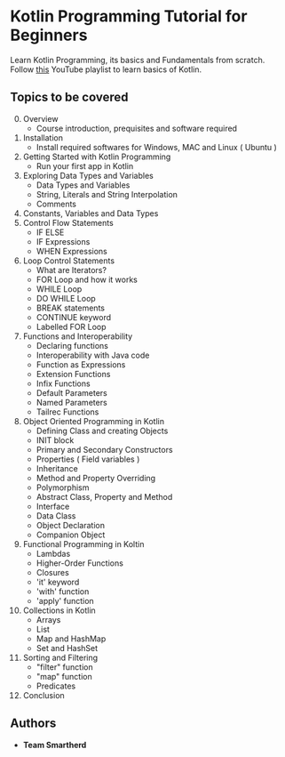 # Kotlin Programming Tutorial for Beginners 
Learn Kotlin Programming, its basics and Fundamentals from scratch. Follow [this](https://www.youtube.com/playlist?list=PLlxmoA0rQ-LwgK1JsnMsakYNACYGa1cjR) YouTube playlist to learn basics of Kotlin.

## Topics to be covered
0. Overview
    - Course introduction, prequisites and software required
1. Installation
    - Install required softwares for Windows, MAC and Linux ( Ubuntu )
2. Getting Started with Kotlin Programming
    - Run your first app in Kotlin
3. Exploring Data Types and Variables 
    - Data Types and Variables
    - String, Literals and String Interpolation
    - Comments 
4. Constants, Variables and Data Types
5. Control Flow Statements 
    - IF ELSE 
    - IF Expressions
    - WHEN Expressions
6. Loop Control Statements 
    - What are Iterators?
    - FOR Loop and how it works
    - WHILE Loop
    - DO WHILE Loop 
    - BREAK statements 
    - CONTINUE keyword 
    - Labelled FOR Loop 
7. Functions and Interoperability 
    - Declaring functions 
    - Interoperability with Java code 
    - Function as Expressions 
    - Extension Functions
    - Infix Functions
    - Default Parameters
    - Named Parameters
    - Tailrec Functions 
8. Object Oriented Programming in Kotlin 
    - Defining Class and creating Objects
    - INIT block
    - Primary and Secondary Constructors 
    - Properties ( Field variables )
    - Inheritance
    - Method and Property Overriding 
    - Polymorphism 
    - Abstract Class, Property and Method
    - Interface 
    - Data Class
    - Object Declaration
    - Companion Object
9. Functional Programming in Koltin
    - Lambdas
    - Higher-Order Functions
    - Closures
    - 'it' keyword
    - 'with' function
    - 'apply' function
10. Collections in Kotlin
    - Arrays
    - List
    - Map and HashMap
    - Set and HashSet  
11. Sorting and Filtering
    - "filter" function
    - "map" function
    - Predicates
12. Conclusion 

## Authors 

* **Team Smartherd** 
